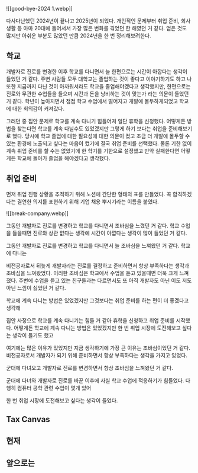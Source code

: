 
![[good-bye-2024 1.webp]]

다사다난했던 2024년이 끝나고 2025년이 되었다. 개인적인 문제부터 취업 준비, 회사 생활 등 아마 20대에 들어서서 가장 많은 변화를 겪었던 한 해였던 거 같다. 얻은 것도 많지만 아쉬운 부분도 많았던 만큼 2024년을 한 번 정리해보려한다.

## 학교
개발자로 진로를 변경한 이후 학교를 다니면서 늘 한편으로는 시간이 아깝다는 생각이 들었던 거 같다. 주변 사람들 모두 대학교는 졸업하는 것이 좋다고 이야기하기도 하고 나 또한 지금까지 다닌 것이 아까워서라도 학교을 졸업해야겠다고 생각했지만, 한편으로는 진로와 무관한 수업들을 들으며 시간과 돈을 낭비하는 것이 맞는가 라는 의문이 들었던 거 같다. 학년이 높아지면서 점점 학교 수업에서 멀어지고 개발에 몰두하게되었고 학교에 대한 회의감이 커져갔다.

그러던 중 집안 문제로 학교를 계속 다니기 힘들어져 일단 휴학을 신청했다. 어떻게든 방법을 찾는다면 학교를 계속 다닐수도 있었겠지만 그렇게 하기 보다는 취업을 준비해보기로 했다. 당시에 학교 졸업에 대한 필요성에 대한 의문이 컸고 조금 더 개발에 몰두할 수 있는 환경에 노출되고 싶다는 마음이 컸기에 결국 취업 준비를 선택했다. 물론 기한 없이 계속 취업 준비를 할 수는 없었기에 한 학기를 기한으로 설정했고 만약 실패한다면 어떻게든 학교에 돌아가 졸업을 해야겠다고 생각했다. 

## 취업 준비
먼저 취업 진행 상황을 추적하기 위해 노션에 간단한 형태의 표를 만들었다. 꼭 합격하겠다는 결연한 의지를 표현하기 위해 기업 채용 뿌시기라는 이름을 붙였다.

![[break-company.webp]]


그동안 개발자로 진로를 변경하고 학교를 다니면서 조바심을 느꼈던 거 같다. 학교 수업을 들을때면 진로와 상관 없다는 생각에 시간이 아깝다는 생각이 많이 들었던 거 같다.

그동안 개발자로 진로를 변경하고 학교를 다니면서 늘 조바심을 느껴왔던 거 같다. 학교에 다니는

비전공자로서 뒤늦게 개발자라는 진로를 결정하고 준비하면서 항상 부족하다는 생각과 조바심을 느껴왔었다. 이러한 조바심은 학교에서 수업을 듣고 있을때면 더욱 크게 느껴졌다. 주변에 수업을 듣고 있는 친구들과는 다르면서도 또 아직 개발자도 아닌 이도 저도 아닌 느낌이 싫었던 거 같다.



학교에 계속 다니는 방법은 있었겠지만 그것보다는 취업 준비를 하는 편이 더 좋겠다고 생각해



집안 사정으로 학교를 계속 다니기는 힘들 거 같아 휴학을 신청하고 취업 준비를 시작했다. 어떻게든 학교에 계속 다니는 방법은 있었겠지만 한 번 취업 시장에 도전해보고 싶다는 생각이 들기도 했고 

여기에는 많은 이유가 있었지만 지금 생각하기에 가장 큰 이유는 조바심이었던 거 같다. 비전공자로서 개발자가 되기 위해 준비하면서 항상 부족하다는 생각을 가지고 있었다. 

군대에 다녀오고 개발자로 진로를 변경하면서 항상 조바심을 느껴왔던 거 같다.

군대에 다녀와 개발자로 진로를 바꾼 이후에 사실 학교 수업에 적응하기가 힘들었다. 다행히 컴퓨터 공학 관련 수업이 몇개 있어 

한 번 취업 시장에 도전해보고 싶다는 생각이 들었다. 


## Tax Canvas

## 현재

## 앞으로는 